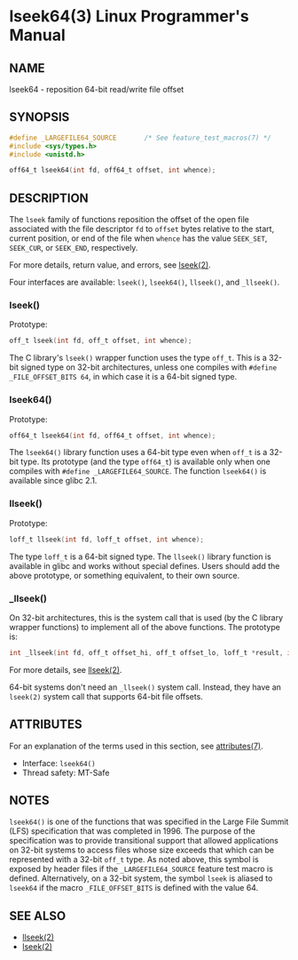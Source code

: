 # lseek64(3) Linux Programmer's Manual
## NAME
lseek64 - reposition 64-bit read/write file offset
## SYNOPSIS
```c
#define _LARGEFILE64_SOURCE       /* See feature_test_macros(7) */
#include <sys/types.h>
#include <unistd.h>

off64_t lseek64(int fd, off64_t offset, int whence);
```
## DESCRIPTION
The `lseek` family of functions reposition the offset of the open file associated with the file descriptor `fd` to `offset` bytes relative to the start, current position, or end of the file when `whence` has the value `SEEK_SET`, `SEEK_CUR`, or `SEEK_END`, respectively.

For more details, return value, and errors, see [lseek(2)](http://man7.org/linux/man-pages/man2/lseek.2.html).

Four interfaces are available: `lseek()`, `lseek64()`, `llseek()`, and `_llseek()`.

### lseek()
Prototype:
```c
off_t lseek(int fd, off_t offset, int whence);
```
The C library's `lseek()` wrapper function uses the type `off_t`. This is a 32-bit signed type on 32-bit architectures, unless one compiles with `#define _FILE_OFFSET_BITS 64`, in which case it is a 64-bit signed type.

### lseek64()
Prototype:
```c
off64_t lseek64(int fd, off64_t offset, int whence);
```
The `lseek64()` library function uses a 64-bit type even when `off_t` is a 32-bit type. Its prototype (and the type `off64_t`) is available only when one compiles with `#define _LARGEFILE64_SOURCE`. The function `lseek64()` is available since glibc 2.1.

### llseek()
Prototype:
```c
loff_t llseek(int fd, loff_t offset, int whence);
```
The type `loff_t` is a 64-bit signed type. The `llseek()` library function is available in glibc and works without special defines. Users should add the above prototype, or something equivalent, to their own source.

### _llseek()
On 32-bit architectures, this is the system call that is used (by the C library wrapper functions) to implement all of the above functions. The prototype is:
```c
int _llseek(int fd, off_t offset_hi, off_t offset_lo, loff_t *result, int whence);
```
For more details, see [llseek(2)](http://man7.org/linux/man-pages/man2/llseek.2.html).

64-bit systems don't need an `_llseek()` system call. Instead, they have an `lseek(2)` system call that supports 64-bit file offsets.

## ATTRIBUTES
For an explanation of the terms used in this section, see [attributes(7)](http://man7.org/linux/man-pages/man7/attributes.7.html).

- Interface: `lseek64()`
- Thread safety: MT-Safe

## NOTES
`lseek64()` is one of the functions that was specified in the Large File Summit (LFS) specification that was completed in 1996. The purpose of the specification was to provide transitional support that allowed applications on 32-bit systems to access files whose size exceeds that which can be represented with a 32-bit `off_t` type. As noted above, this symbol is exposed by header files if the `_LARGEFILE64_SOURCE` feature test macro is defined. Alternatively, on a 32-bit system, the symbol `lseek` is aliased to `lseek64` if the macro `_FILE_OFFSET_BITS` is defined with the value 64.

## SEE ALSO
- [llseek(2)](http://man7.org/linux/man-pages/man2/llseek.2.html)
- [lseek(2)](http://man7.org/linux/man-pages/man2/lseek.2.html)
